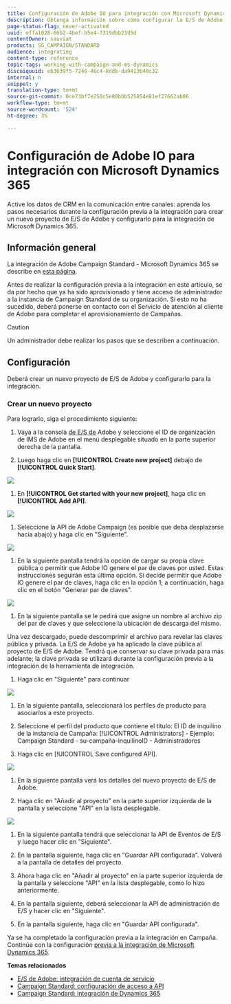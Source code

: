 ```yaml
---
title: Configuración de Adobe IO para integración con Microsoft Dynamics 365
description: Obtenga información sobre cómo configurar la E/S de Adobe para la integración con Microsoft Dynamics 365.
page-status-flag: never-activated
uuid: effa1028-66b2-4bef-b5e4-7319dbb23d5d
contentOwner: sauviat
products: SG_CAMPAIGN/STANDARD
audience: integrating
content-type: reference
topic-tags: working-with-campaign-and-ms-dynamics
discoiquuid: eb3639f5-7246-46c4-8ddb-da9413b40c32
internal: n
snippet: y
translation-type: tm+mt
source-git-commit: 0ce73bf7e250c5e88bbb525854e81ef27662ab06
workflow-type: tm+mt
source-wordcount: '524'
ht-degree: 3%

---
```



# Configuración de Adobe IO para integración con Microsoft Dynamics 365

Active los datos de CRM en la comunicación entre canales: aprenda los pasos necesarios durante la configuración previa a la integración para crear un nuevo proyecto de E/S de Adobe y configurarlo para la integración de Microsoft Dynamics 365.

## Información general

La integración de Adobe Campaign Standard - Microsoft Dynamics 365 se describe en [esta página](../../integrating/using/working-with-campaign-standard-and-microsoft-dynamics-365.md).

Antes de realizar la configuración previa a la integración en este artículo, se da por hecho que ya ha sido aprovisionado y tiene acceso de administrador a la instancia de Campaign Standard de su organización.  Si esto no ha sucedido, deberá ponerse en contacto con el Servicio de atención al cliente de Adobe para completar el aprovisionamiento de Campañas.

>[!CAUTION]
>
>Un administrador debe realizar los pasos que se describen a continuación.

## Configuración

Deberá crear un nuevo proyecto de E/S de Adobe y configurarlo para la integración.

### Crear un nuevo proyecto

Para lograrlo, siga el procedimiento siguiente:

1. Vaya a la consola [de E/S de](https://console.adobe.io/home#) Adobe y seleccione el ID de organización de IMS de Adobe en el menú desplegable situado en la parte superior derecha de la pantalla.

1. Luego haga clic en **[!UICONTROL Create new project]** debajo de **[!UICONTROL Quick Start]**.

![](assets/adobeIO1.png)

1. En **[!UICONTROL Get started with your new project]**, haga clic en **[!UICONTROL Add API]**.

![](assets/adobeIO2.png)

1. Seleccione la API de Adobe Campaign (es posible que deba desplazarse hacia abajo) y haga clic en &quot;Siguiente&quot;.

![](assets/adobeIO3.png)

1. En la siguiente pantalla tendrá la opción de cargar su propia clave pública o permitir que Adobe IO genere el par de claves por usted. Estas instrucciones seguirán esta última opción. Si decide permitir que Adobe IO genere el par de claves, haga clic en la opción 1; a continuación, haga clic en el botón &quot;Generar par de claves&quot;.

![](assets/adobeIO4.png)

1. En la siguiente pantalla se le pedirá que asigne un nombre al archivo zip del par de claves y que seleccione la ubicación de descarga del mismo.

Una vez descargado, puede descomprimir el archivo para revelar las claves pública y privada. La E/S de Adobe ya ha aplicado la clave pública al proyecto de E/S de Adobe. Tendrá que conservar su clave privada para más adelante; la clave privada se utilizará durante la configuración previa a la integración de la herramienta de integración.

1. Haga clic en &quot;Siguiente&quot; para continuar

![](assets/adobeIO5.png)

1. En la siguiente pantalla, seleccionará los perfiles de producto para asociarlos a este proyecto.

1. Seleccione el perfil del producto que contiene el título: El ID de inquilino de la instancia de Campaña: [!UICONTROL Administrators] - Ejemplo: Campaign Standard - su-campaña-inquilinoID - Administradores

1. Haga clic en [!UICONTROL Save configured API].

![](assets/adobeIO6.png)

1. En la siguiente pantalla verá los detalles del nuevo proyecto de E/S de Adobe.

1. Haga clic en &quot;Añadir al proyecto&quot; en la parte superior izquierda de la pantalla y seleccione &quot;API&quot; en la lista desplegable.

![](assets/adobeIO7.png)

1. En la siguiente pantalla tendrá que seleccionar la API de Eventos de E/S y luego hacer clic en &quot;Siguiente&quot;.

1. En la pantalla siguiente, haga clic en &quot;Guardar API configurada&quot;.  Volverá a la pantalla de detalles del proyecto.

1. Ahora haga clic en &quot;Añadir al proyecto&quot; en la parte superior izquierda de la pantalla y seleccione &quot;API&quot; en la lista desplegable, como lo hizo anteriormente.

1. En la pantalla siguiente, deberá seleccionar la API de administración de E/S y hacer clic en &quot;Siguiente&quot;.

1. En la pantalla siguiente, haga clic en &quot;Guardar API configurada&quot;.

Ya se ha completado la configuración previa a la integración en Campaña.  Continúe con la configuración [previa a la integración de Microsoft Dynamics 365](../../integrating/using/configure-microsoft-dynamics-365-for-campaign-integration.md).

**Temas relacionados**

* [E/S de Adobe: integración de cuenta de servicio](https://www.adobe.io/authentication/auth-methods.html#!AdobeDocs/adobeio-auth/master/AuthenticationOverview/ServiceAccountIntegration.md)
* [Campaign Standard: configuración de acceso a API](../../api/using/setting-up-api-access.md)
* [Campaign Standard: integración de Dynamics 365](../../integrating/using/configure-microsoft-dynamics-365-for-campaign-integration.md)